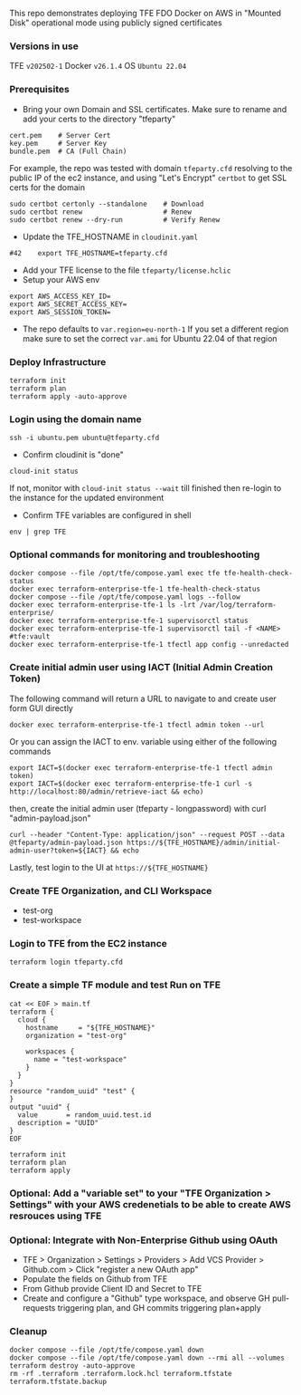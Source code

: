 This repo demonstrates deploying TFE FDO Docker on AWS in "Mounted Disk" operational mode using publicly signed certificates

### Versions in use
TFE `v202502-1`
Docker `v26.1.4`
OS `Ubuntu 22.04`

### Prerequisites
- Bring your own Domain and SSL certificates. Make sure to rename and add your certs to the directory "tfeparty"
```
cert.pem    # Server Cert
key.pem     # Server Key
bundle.pem  # CA (Full Chain)
```
For example, the repo was tested with domain `tfeparty.cfd` resolving to the public IP of the ec2 instance, and using "Let's Encrypt" `certbot` to get SSL certs for the domain
```
sudo certbot certonly --standalone    # Download
sudo certbot renew                    # Renew
sudo certbot renew --dry-run          # Verify Renew
```
- Update the TFE_HOSTNAME in `cloudinit.yaml`
```
#42    export TFE_HOSTNAME=tfeparty.cfd
```
- Add your TFE license to the file `tfeparty/license.hclic`
- Setup your AWS env
```
export AWS_ACCESS_KEY_ID=
export AWS_SECRET_ACCESS_KEY=
export AWS_SESSION_TOKEN=
```
- The repo defaults to `var.region=eu-north-1` If you set a different region make sure to set the correct `var.ami` for Ubuntu 22.04 of that region

### Deploy Infrastructure
```
terraform init
terraform plan
terraform apply -auto-approve
```

### Login using the domain name
```
ssh -i ubuntu.pem ubuntu@tfeparty.cfd
```
- Confirm cloudinit is "done"
```
cloud-init status
```
If not, monitor with `cloud-init status --wait` till finished then re-login to the instance for the updated environment

- Confirm TFE variables are configured in shell
```
env | grep TFE
```



### Optional commands for monitoring and troubleshooting
```
docker compose --file /opt/tfe/compose.yaml exec tfe tfe-health-check-status
docker exec terraform-enterprise-tfe-1 tfe-health-check-status
docker compose --file /opt/tfe/compose.yaml logs --follow
docker exec terraform-enterprise-tfe-1 ls -lrt /var/log/terraform-enterprise/
docker exec terraform-enterprise-tfe-1 supervisorctl status
docker exec terraform-enterprise-tfe-1 supervisorctl tail -f <NAME> #tfe:vault
docker exec terraform-enterprise-tfe-1 tfectl app config --unredacted
```

### Create initial admin user using IACT (Initial Admin Creation Token)
The following command will return a URL to navigate to and create user form GUI directly
```
docker exec terraform-enterprise-tfe-1 tfectl admin token --url
```
Or you can assign the IACT to env. variable using either of the following commands
```
export IACT=$(docker exec terraform-enterprise-tfe-1 tfectl admin token)
export IACT=$(docker exec terraform-enterprise-tfe-1 curl -s http://localhost:80/admin/retrieve-iact && echo)
```
then, create the initial admin user (tfeparty - longpassword) with curl "admin-payload.json"
```
curl --header "Content-Type: application/json" --request POST --data @tfeparty/admin-payload.json https://${TFE_HOSTNAME}/admin/initial-admin-user?token=${IACT} && echo
```
Lastly, test login to the UI at `https://${TFE_HOSTNAME}`

### Create TFE Organization, and CLI Workspace
- test-org
- test-workspace

### Login to TFE from the EC2 instance
```
terraform login tfeparty.cfd
```

### Create a simple TF module and test Run on TFE
```
cat << EOF > main.tf
terraform {
  cloud {
    hostname     = "${TFE_HOSTNAME}"
    organization = "test-org"

    workspaces {
      name = "test-workspace"
    }
  }
}
resource "random_uuid" "test" {
}
output "uuid" {
  value       = random_uuid.test.id
  description = "UUID"
}
EOF

terraform init
terraform plan
terraform apply
```

### Optional: Add a "variable set" to your "TFE Organization > Settings" with your AWS credenetials to be able to create AWS resrouces using TFE

### Optional: Integrate with Non-Enterprise Github using OAuth
- TFE > Organization > Settings > Providers > Add VCS Provider > Github.com > Click "register a new OAuth app"
- Populate the fields on Github from TFE
- From Github provide Client ID and Secret to TFE
- Create and configure a "Github" type workspace, and observe GH pull-requests triggering plan, and GH commits triggering plan+apply

### Cleanup
```
docker compose --file /opt/tfe/compose.yaml down
docker compose --file /opt/tfe/compose.yaml down --rmi all --volumes
terraform destroy -auto-approve
rm -rf .terraform .terraform.lock.hcl terraform.tfstate terraform.tfstate.backup
```